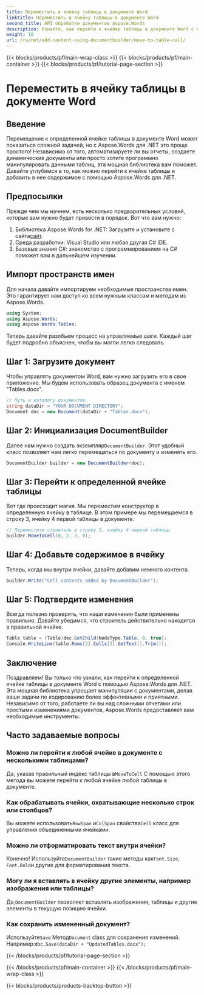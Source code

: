 ```yaml
---
title: Переместить в ячейку таблицы в документе Word
linktitle: Переместить в ячейку таблицы в документе Word
second_title: API обработки документов Aspose.Words
description: Узнайте, как перейти к ячейке таблицы в документе Word с помощью Aspose.Words для .NET с помощью этого всеобъемлющего пошагового руководства. Идеально подходит для разработчиков.
weight: 10
url: /ru/net/add-content-using-documentbuilder/move-to-table-cell/
---
```


{{< blocks/products/pf/main-wrap-class >}}
{{< blocks/products/pf/main-container >}}
{{< blocks/products/pf/tutorial-page-section >}}

# Переместить в ячейку таблицы в документе Word

## Введение

Перемещение к определенной ячейке таблицы в документе Word может показаться сложной задачей, но с Aspose.Words для .NET это проще простого! Независимо от того, автоматизируете ли вы отчеты, создаете динамические документы или просто хотите программно манипулировать данными таблиц, эта мощная библиотека вам поможет. Давайте углубимся в то, как можно перейти к ячейке таблицы и добавить в нее содержимое с помощью Aspose.Words для .NET.

## Предпосылки

Прежде чем мы начнем, есть несколько предварительных условий, которые вам нужно будет привести в порядок. Вот что вам нужно:

1.  Библиотека Aspose.Words for .NET: Загрузите и установите с сайта[сайт](https://releases.aspose.com/words/net/).
2. Среда разработки: Visual Studio или любая другая C# IDE.
3. Базовые знания C#: знакомство с программированием на C# поможет вам в дальнейшем изучении.

## Импорт пространств имен

Для начала давайте импортируем необходимые пространства имен. Это гарантирует нам доступ ко всем нужным классам и методам из Aspose.Words.

```csharp
using System;
using Aspose.Words;
using Aspose.Words.Tables;
```

Теперь давайте разобьем процесс на управляемые шаги. Каждый шаг будет подробно объяснен, чтобы вы могли легко следовать.

## Шаг 1: Загрузите документ

Чтобы управлять документом Word, вам нужно загрузить его в свое приложение. Мы будем использовать образец документа с именем "Tables.docx".

```csharp
// Путь к каталогу документов.
string dataDir = "YOUR DOCUMENT DIRECTORY";
Document doc = new Document(dataDir + "Tables.docx");
```

## Шаг 2: Инициализация DocumentBuilder

 Далее нам нужно создать экземпляр`DocumentBuilder`. Этот удобный класс позволяет нам легко перемещаться по документу и изменять его.

```csharp
DocumentBuilder builder = new DocumentBuilder(doc);
```

## Шаг 3: Перейти к определенной ячейке таблицы

Вот где происходит магия. Мы переместим конструктор в определенную ячейку в таблице. В этом примере мы перемещаемся в строку 3, ячейку 4 первой таблицы в документе.

```csharp
// Переместите строитель в строку 3, ячейку 4 первой таблицы.
builder.MoveToCell(0, 2, 3, 0);
```

## Шаг 4: Добавьте содержимое в ячейку

Теперь, когда мы внутри ячейки, давайте добавим немного контента.

```csharp
builder.Write("Cell contents added by DocumentBuilder");
```

## Шаг 5: Подтвердите изменения

Всегда полезно проверять, что наши изменения были применены правильно. Давайте убедимся, что строитель действительно находится в правильной ячейке.

```csharp
Table table = (Table)doc.GetChild(NodeType.Table, 0, true);
Console.WriteLine(table.Rows[2].Cells[3].GetText().Trim());
```

## Заключение

Поздравляем! Вы только что узнали, как перейти к определенной ячейке таблицы в документе Word с помощью Aspose.Words для .NET. Эта мощная библиотека упрощает манипуляции с документами, делая ваши задачи по кодированию более эффективными и приятными. Независимо от того, работаете ли вы над сложными отчетами или простыми изменениями документов, Aspose.Words предоставляет вам необходимые инструменты.

## Часто задаваемые вопросы

### Можно ли перейти к любой ячейке в документе с несколькими таблицами?
 Да, указав правильный индекс таблицы в`MoveToCell` С помощью этого метода вы можете перейти к любой ячейке любой таблицы в документе.

### Как обрабатывать ячейки, охватывающие несколько строк или столбцов?
 Вы можете использовать`RowSpan` и`ColSpan` свойства`Cell` класс для управления объединенными ячейками.

### Можно ли отформатировать текст внутри ячейки?
 Конечно! Используйте`DocumentBuilder` такие методы как`Font.Size`, `Font.Bold`и другие для форматирования текста.

### Могу ли я вставлять в ячейку другие элементы, например изображения или таблицы?
 Да,`DocumentBuilder` позволяет вставлять изображения, таблицы и другие элементы в текущую позицию ячейки.

### Как сохранить измененный документ?
 Используйте`Save` Метод`Document` class для сохранения изменений. Например:`doc.Save(dataDir + "UpdatedTables.docx");`


{{< /blocks/products/pf/tutorial-page-section >}}

{{< /blocks/products/pf/main-container >}}
{{< /blocks/products/pf/main-wrap-class >}}

{{< blocks/products/products-backtop-button >}}
